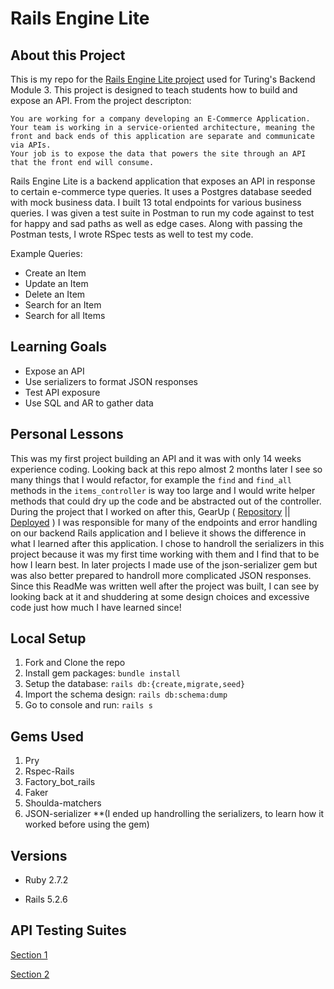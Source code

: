 
# Rails Engine Lite

## About this Project

This is my repo for the [Rails Engine Lite project](https://backend.turing.io/module3/projects/rails_engine_lite) used for Turing's Backend Module 3. This project is designed to teach students how to build and expose an API. 
From the project descripton: 

```
You are working for a company developing an E-Commerce Application. 
Your team is working in a service-oriented architecture, meaning the front and back ends of this application are separate and communicate via APIs.
Your job is to expose the data that powers the site through an API that the front end will consume.
```

Rails Engine Lite is a backend application that exposes an API in response to certain e-commerce type queries. It uses a Postgres database seeded with mock business data. I built 13 total endpoints for various business queries. I was given a test suite in Postman to run my code against to test for happy and sad paths as well as edge cases. Along with passing the Postman tests, I wrote RSpec tests as well to test my code. 

Example Queries:
- Create an Item
- Update an Item
- Delete an Item
- Search for an Item
- Search for all Items

## Learning Goals
- Expose an API 
- Use serializers to format JSON responses
- Test API exposure
- Use SQL and AR to gather data 

## Personal Lessons
This was my first project building an API and it was with only 14 weeks experience coding. Looking back at this repo almost 2 months later I see so many things that I would refactor, for example the `find` and `find_all` methods in the `items_controller` is way too large and I would write helper methods that could dry up the code and be abstracted out of the controller. During the project that I worked on after this, GearUp ( [Repository](https://github.com/ShermanA-13/gear-up-be) || [Deployed](https://gearupbeta.herokuapp.com/) ) I was responsible for many of the endpoints and error handling on our backend Rails application and I believe it shows the difference in what I learned after this application. I chose to handroll the serializers in this project because it was my first time working with them and I find that to be how I learn best. In later projects I made use of the json-serializer gem but was also better prepared to handroll more complicated JSON responses. Since this ReadMe was written well after the project was built, I can see by looking back at it and shuddering at some design choices and excessive code just how much I have learned since!  


## Local Setup

1. Fork and Clone the repo
2. Install gem packages: `bundle install`
3. Setup the database: `rails db:{create,migrate,seed}`
4. Import the schema design: `rails db:schema:dump`
5. Go to console and run: `rails s`

## Gems Used
1. Pry
2. Rspec-Rails
3. Factory_bot_rails
4. Faker
5. Shoulda-matchers
6. JSON-serializer **(I ended up handrolling the serializers, to learn how it worked before using the gem)



## Versions

- Ruby 2.7.2

- Rails 5.2.6

## API Testing Suites
[Section 1](https://backend.turing.edu/module3/projects/rails_engine_lite/RailsEngineSection1.postman_collection.json)

[Section 2](https://backend.turing.edu/module3/projects/rails_engine_lite/RailsEngineSection2.postman_collection.json)
